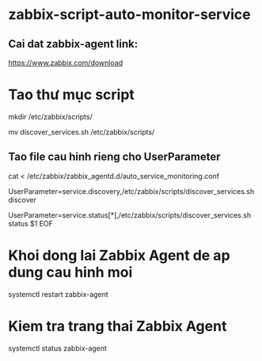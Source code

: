 # zabbix-script-auto-monitor-service
## Cai dat zabbix-agent link:
https://www.zabbix.com/download

# Tao thư mục script

mkdir /etc/zabbix/scripts/

mv discover_services.sh /etc/zabbix/scripts/

## Tao file cau hinh rieng cho UserParameter
cat <<EOF > /etc/zabbix/zabbix_agentd.d/auto_service_monitoring.conf

UserParameter=service.discovery,/etc/zabbix/scripts/discover_services.sh discover

UserParameter=service.status[*],/etc/zabbix/scripts/discover_services.sh status \$1
EOF

# Khoi dong lai Zabbix Agent de ap dung cau hinh moi

systemctl restart zabbix-agent

# Kiem tra trang thai Zabbix Agent

systemctl status zabbix-agent
